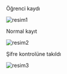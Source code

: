 Öğrenci kaydı

![resim1](https://user-images.githubusercontent.com/108885771/206894573-8bf2b3ae-8658-4f51-8e08-fa61f75ed20c.png)

Normal kayıt

![resim2](https://user-images.githubusercontent.com/108885771/206894576-18c71114-db70-4ba5-8087-a4afa6b76431.png)

Şifre kontrolüne takıldı

![resim3](https://user-images.githubusercontent.com/108885771/206895329-bbe516a0-f38b-472b-87e9-d8f81a00fcad.png)
